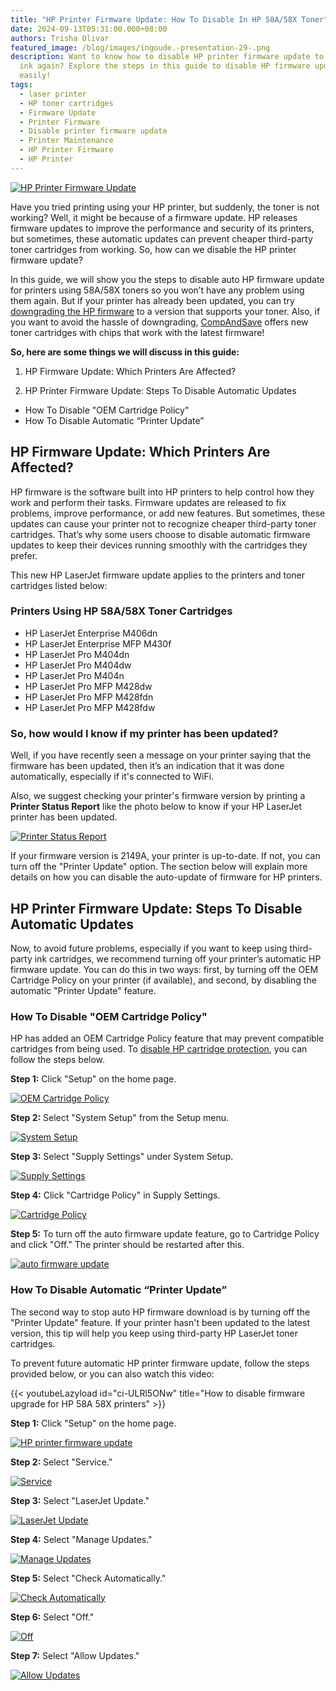 ```yaml
---
title: "HP Printer Firmware Update: How To Disable In HP 58A/58X Toner"
date: 2024-09-13T05:31:00.000+08:00
authors: Trisha Olivar
featured_image: /blog/images/ingoude.-presentation-29-.png
description: Want to know how to disable HP printer firmware update to use cheap
  ink again? Explore the steps in this guide to disable HP firmware update
  easily!
tags:
  - laser printer
  - HP toner cartridges
  - Firmware Update
  - Printer Firmware
  - Disable printer firmware update
  - Printer Maintenance
  - HP Printer Firmware
  - HP Printer
---
```

[![HP Printer Firmware Update](/blog/images/ingoude.-presentation-29-.png "HP Printer Firmware Update: How To Disable In HP 58A/58X Toner")](/blog/images/ingoude.-presentation-29-.png)

Have you tried printing using your HP printer, but suddenly, the toner is not working? Well, it might be because of a firmware update. HP releases firmware updates to improve the performance and security of its printers, but sometimes, these automatic updates can prevent cheaper third-party toner cartridges from working. So, how can we disable the HP printer firmware update?

In this guide, we will show you the steps to disable auto HP firmware update for printers using 58A/58X toners so you won’t have any problem using them again. But if your printer has already been updated, you can try [downgrading the HP firmware](https://www.compandsave.com/hp-printer-firmware-downgrade) to a version that supports your toner. Also, if you want to avoid the hassle of downgrading, [CompAndSave](https://www.compandsave.com/) offers new toner cartridges with chips that work with the latest firmware!

**So, here are some things we will discuss in this guide:**

1. HP Firmware Update: Which Printers Are Affected?

2. HP Printer Firmware Update: Steps To Disable Automatic Updates

* How To Disable "OEM Cartridge Policy"
* How To Disable Automatic “Printer Update”

## HP Firmware Update: Which Printers Are Affected?

HP firmware is the software built into HP printers to help control how they work and perform their tasks. Firmware updates are released to fix problems, improve performance, or add new features. But sometimes, these updates can cause your printer not to recognize cheaper third-party toner cartridges. That’s why some users choose to disable automatic firmware updates to keep their devices running smoothly with the cartridges they prefer. 

This new HP LaserJet firmware update applies to the printers and toner cartridges listed below:

### Printers Using HP 58A/58X Toner Cartridges

* HP LaserJet Enterprise M406dn
* HP LaserJet Enterprise MFP M430f
* HP LaserJet Pro M404dn
* HP LaserJet Pro M404dw
* HP LaserJet Pro M404n
* HP LaserJet Pro MFP M428dw
* HP LaserJet Pro MFP M428fdn
* HP LaserJet Pro MFP M428fdw

### So, how would I know if my printer has been updated?

Well, if you have recently seen a message on your printer saying that the firmware has been updated, then it’s an indication that it was done automatically, especially if it's connected to WiFi. 

Also, we suggest checking your printer's firmware version by printing a **Printer Status Report** like the photo below to know if your HP LaserJet printer has been updated. 

[![Printer Status Report](/blog/images/screenshot-2024-09-13-at-5.36.56 pm.png "Printer Status Report")](/blog/images/screenshot-2024-09-13-at-5.36.56 pm.png)

If your firmware version is 2149A, your printer is up-to-date. If not, you can turn off the "Printer Update" option. The section below will explain more details on how you can disable the auto-update of firmware for HP printers.

## HP Printer Firmware Update: Steps To Disable Automatic Updates

Now, to avoid future problems, especially if you want to keep using third-party ink cartridges, we recommend turning off your printer’s automatic HP firmware update. You can do this in two ways: first, by turning off the OEM Cartridge Policy on your printer (if available), and second, by disabling the automatic "Printer Update" feature.

### How To Disable "OEM Cartridge Policy"

HP has added an OEM Cartridge Policy feature that may prevent compatible cartridges from being used. To [disable HP cartridge protection](https://www.compandsave.com/how-to-disable-hp-cartridge-protection), you can follow the steps below.

**Step 1:** Click "Setup" on the home page.

[![OEM Cartridge Policy](/blog/images/screenshot-2024-09-13-at-5.38.28 pm.png "Setup")](/blog/images/screenshot-2024-09-13-at-5.38.28 pm.png)

**Step 2:** Select "System Setup" from the Setup menu.

[![System Setup](/blog/images/screenshot-2024-09-13-at-5.39.26 pm.png "System Setup")](/blog/images/screenshot-2024-09-13-at-5.39.26 pm.png)

**Step 3:** Select "Supply Settings" under System Setup.

[![Supply Settings](/blog/images/screenshot-2024-09-13-at-5.40.28 pm.png "Supply Settings")](/blog/images/screenshot-2024-09-13-at-5.40.28 pm.png)

**Step 4:** Click "Cartridge Policy" in Supply Settings.

[![Cartridge Policy](/blog/images/screenshot-2024-09-13-at-5.41.19 pm.png "Cartridge Policy")](/blog/images/screenshot-2024-09-13-at-5.41.19 pm.png)

**Step 5:** To turn off the auto firmware update feature, go to Cartridge Policy and click "Off." The printer should be restarted after this.

[![auto firmware update](/blog/images/screenshot-2024-09-13-at-5.42.33 pm.png "auto firmware update off")](/blog/images/screenshot-2024-09-13-at-5.42.33 pm.png)

### How To Disable Automatic “Printer Update”

The second way to stop auto HP firmware download is by turning off the "Printer Update" feature. If your printer hasn't been updated to the latest version, this tip will help you keep using third-party HP LaserJet toner cartridges. 

To prevent future automatic HP printer firmware update, follow the steps provided below, or you can also watch this video:

{{< youtubeLazyload id="ci-ULRl5ONw" title="How to disable firmware upgrade for HP 58A 58X printers" >}}

**Step 1:** Click "Setup" on the home page.

[![HP printer firmware update](/blog/images/screenshot-2024-09-13-at-5.46.37 pm.png "Setup")](/blog/images/screenshot-2024-09-13-at-5.46.37 pm.png)

**Step 2:** Select "Service."

[![Service](/blog/images/screenshot-2024-09-13-at-5.53.56 pm.png "Service")](/blog/images/screenshot-2024-09-13-at-5.53.56 pm.png)

**Step 3:** Select "LaserJet Update."

[![LaserJet Update](/blog/images/screenshot-2024-09-13-at-5.53.31 pm.png "LaserJet Update")](/blog/images/screenshot-2024-09-13-at-5.53.31 pm.png)

**Step 4:** Select "Manage Updates."

[![Manage Updates](/blog/images/screenshot-2024-09-13-at-5.55.53 pm.png "Manage Updates")](/blog/images/screenshot-2024-09-13-at-5.55.53 pm.png)

**Step 5:** Select "Check Automatically."

[![Check Automatically](/blog/images/screenshot-2024-09-13-at-5.56.36 pm.png "Check Automatically")](/blog/images/screenshot-2024-09-13-at-5.56.36 pm.png)

**Step 6:** Select "Off."

[![Off](/blog/images/screenshot-2024-09-13-at-5.57.24 pm.png "Off")](/blog/images/screenshot-2024-09-13-at-5.57.24 pm.png)

**Step 7:** Select "Allow Updates."

[![Allow Updates](/blog/images/screenshot-2024-09-13-at-5.58.14 pm.png "Allow Updates")](/blog/images/screenshot-2024-09-13-at-5.58.14 pm.png)
